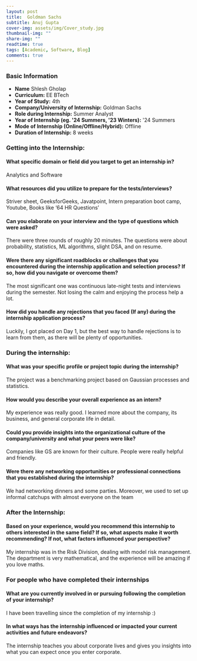 ```yaml
---
layout: post
title:  Goldman Sachs
subtitle: Anuj Gupta
cover-img: assets/img/Cover_study.jpg
thumbnail-img: ""
share-img: ""
readtime: true
tags: [Academic, Software, Blog]
comments: true
---
```


### Basic Information

- **Name** Shlesh Gholap
- **Curriculum:** EE BTech
- **Year of Study:** 4th
- **Company/University of Internship:**  Goldman Sachs
- **Role during Internship:** Summer Analyst
- **Year of Internship (eg. \'24 Summers, \'23 Winters):** '24 Summers
- **Mode of Internship (Online/Offline/Hybrid):** Offline
- **Duration of Internship:** 8 weeks

### Getting into the Internship:

#### What specific domain or field did you target to get an internship in?
 Analytics and Software


#### What resources did you utilize to prepare for the tests/interviews?
Striver sheet, GeeksforGeeks, Javatpoint, Intern preparation boot camp, Youtube, Books like ‘64 HR Questions’

#### Can you elaborate on your interview and the type of questions which were asked?
There were three rounds of roughly 20 minutes. The questions were about probability, statistics, ML algorithms, slight DSA, and on resume.

#### Were there any significant roadblocks or challenges that you encountered during the internship application and selection process? If so, how did you navigate or overcome them?
The most significant one was continuous late-night tests and interviews during the semester. Not losing the calm and enjoying the process help a lot.

#### How did you handle any rejections that you faced (If any) during the internship application process?
Luckily, I got placed on Day 1, but the best way to handle rejections is to learn from them, as there will be plenty of opportunities.

### During the internship:

#### What was your specific profile or project topic during the internship?
The project was a benchmarking project based on Gaussian processes and statistics.
#### How would you describe your overall experience as an intern?

My experience was really good. I learned more about the company, its business, and general corporate life in detail.
#### Could you provide insights into the organizational culture of the company/university and what your peers were like?
Companies like GS are known for their culture. People were really helpful and friendly. 

#### Were there any networking opportunities or professional connections that you established during the internship?
We had networking dinners and some parties. Moreover, we used to set up informal catchups with almost everyone on the team

### After the Internship:

#### Based on your experience, would you recommend this internship to others interested in the same field? If so, what aspects make it worth recommending? If not, what factors influenced your perspective?
My internship was in the Risk Division, dealing with model risk management. The department is very mathematical, and the experience will be amazing if you love maths.

### For people who have completed their internships

#### What are you currently involved in or pursuing following the completion of your internship?
I have been travelling since the completion of my internship :)

#### In what ways has the internship influenced or impacted your current activities and future endeavors?
The internship teaches you about corporate lives and gives you insights into what you can expect once you enter corporate.
